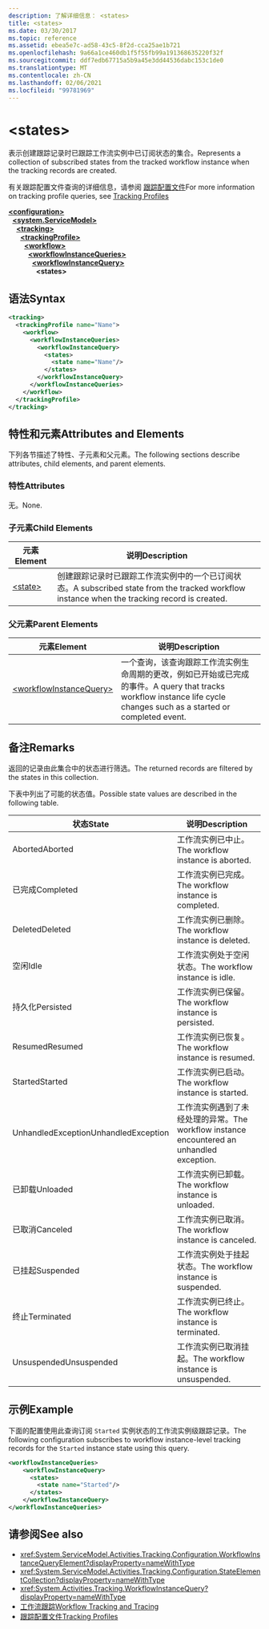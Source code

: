 ```yaml
---
description: 了解详细信息： <states>
title: <states>
ms.date: 03/30/2017
ms.topic: reference
ms.assetid: ebea5e7c-ad58-43c5-8f2d-cca25ae1b721
ms.openlocfilehash: 9a66a1ce460db1f5f55fb99a191368635220f32f
ms.sourcegitcommit: ddf7edb67715a5b9a45e3dd44536dabc153c1de0
ms.translationtype: MT
ms.contentlocale: zh-CN
ms.lasthandoff: 02/06/2021
ms.locfileid: "99781969"
---
```

# \<states>

<span data-ttu-id="34d73-102">表示创建跟踪记录时已跟踪工作流实例中已订阅状态的集合。</span><span class="sxs-lookup"><span data-stu-id="34d73-102">Represents a collection of subscribed states from the tracked workflow instance when the tracking records are created.</span></span>  
  
 <span data-ttu-id="34d73-103">有关跟踪配置文件查询的详细信息，请参阅 [跟踪配置文件](../../../windows-workflow-foundation/tracking-profiles.md)</span><span class="sxs-lookup"><span data-stu-id="34d73-103">For more information on tracking profile queries, see [Tracking Profiles](../../../windows-workflow-foundation/tracking-profiles.md)</span></span>  
  
[**\<configuration>**](../configuration-element.md)\
&nbsp;&nbsp;[**\<system.ServiceModel>**](system-servicemodel-of-workflow.md)\
&nbsp;&nbsp;&nbsp;&nbsp;[**\<tracking>**](tracking.md)\
&nbsp;&nbsp;&nbsp;&nbsp;&nbsp;&nbsp;[**\<trackingProfile>**](trackingprofile.md)\
&nbsp;&nbsp;&nbsp;&nbsp;&nbsp;&nbsp;&nbsp;&nbsp;[**\<workflow>**](workflow.md)\
&nbsp;&nbsp;&nbsp;&nbsp;&nbsp;&nbsp;&nbsp;&nbsp;&nbsp;&nbsp;[**\<workflowInstanceQueries>**](workflowinstancequeries.md)\
&nbsp;&nbsp;&nbsp;&nbsp;&nbsp;&nbsp;&nbsp;&nbsp;&nbsp;&nbsp;&nbsp;&nbsp;[**\<workflowInstanceQuery>**](workflowinstancequery.md)\
&nbsp;&nbsp;&nbsp;&nbsp;&nbsp;&nbsp;&nbsp;&nbsp;&nbsp;&nbsp;&nbsp;&nbsp;&nbsp;&nbsp;**\<states>**  
  
## <a name="syntax"></a><span data-ttu-id="34d73-104">语法</span><span class="sxs-lookup"><span data-stu-id="34d73-104">Syntax</span></span>  
  
```xml  
<tracking>
  <trackingProfile name="Name">
    <workflow>
      <workflowInstanceQueries>
        <workflowInstanceQuery>
          <states>
            <state name="Name"/>
          </states>
        </workflowInstanceQuery>
      </workflowInstanceQueries>
    </workflow>
  </trackingProfile>
</tracking>  
```  
  
## <a name="attributes-and-elements"></a><span data-ttu-id="34d73-105">特性和元素</span><span class="sxs-lookup"><span data-stu-id="34d73-105">Attributes and Elements</span></span>  

 <span data-ttu-id="34d73-106">下列各节描述了特性、子元素和父元素。</span><span class="sxs-lookup"><span data-stu-id="34d73-106">The following sections describe attributes, child elements, and parent elements.</span></span>  
  
### <a name="attributes"></a><span data-ttu-id="34d73-107">特性</span><span class="sxs-lookup"><span data-stu-id="34d73-107">Attributes</span></span>  

 <span data-ttu-id="34d73-108">无。</span><span class="sxs-lookup"><span data-stu-id="34d73-108">None.</span></span>  
  
### <a name="child-elements"></a><span data-ttu-id="34d73-109">子元素</span><span class="sxs-lookup"><span data-stu-id="34d73-109">Child Elements</span></span>  
  
|<span data-ttu-id="34d73-110">元素</span><span class="sxs-lookup"><span data-stu-id="34d73-110">Element</span></span>|<span data-ttu-id="34d73-111">说明</span><span class="sxs-lookup"><span data-stu-id="34d73-111">Description</span></span>|  
|-------------|-----------------|  
|[\<state>](states.md)|<span data-ttu-id="34d73-112">创建跟踪记录时已跟踪工作流实例中的一个已订阅状态。</span><span class="sxs-lookup"><span data-stu-id="34d73-112">A subscribed state from the tracked workflow instance when the tracking record is created.</span></span>|  
  
### <a name="parent-elements"></a><span data-ttu-id="34d73-113">父元素</span><span class="sxs-lookup"><span data-stu-id="34d73-113">Parent Elements</span></span>  
  
|<span data-ttu-id="34d73-114">元素</span><span class="sxs-lookup"><span data-stu-id="34d73-114">Element</span></span>|<span data-ttu-id="34d73-115">说明</span><span class="sxs-lookup"><span data-stu-id="34d73-115">Description</span></span>|  
|-------------|-----------------|  
|[\<workflowInstanceQuery>](workflowinstancequery.md)|<span data-ttu-id="34d73-116">一个查询，该查询跟踪工作流实例生命周期的更改，例如已开始或已完成的事件。</span><span class="sxs-lookup"><span data-stu-id="34d73-116">A query that tracks workflow instance life cycle changes such as a started or completed event.</span></span>|  
  
## <a name="remarks"></a><span data-ttu-id="34d73-117">备注</span><span class="sxs-lookup"><span data-stu-id="34d73-117">Remarks</span></span>  

 <span data-ttu-id="34d73-118">返回的记录由此集合中的状态进行筛选。</span><span class="sxs-lookup"><span data-stu-id="34d73-118">The returned records are filtered by the states in this collection.</span></span>  
  
 <span data-ttu-id="34d73-119">下表中列出了可能的状态值。</span><span class="sxs-lookup"><span data-stu-id="34d73-119">Possible state values are described in the following table.</span></span>  
  
|<span data-ttu-id="34d73-120">状态</span><span class="sxs-lookup"><span data-stu-id="34d73-120">State</span></span>|<span data-ttu-id="34d73-121">说明</span><span class="sxs-lookup"><span data-stu-id="34d73-121">Description</span></span>|  
|-----------|-----------------|  
|<span data-ttu-id="34d73-122">Aborted</span><span class="sxs-lookup"><span data-stu-id="34d73-122">Aborted</span></span>|<span data-ttu-id="34d73-123">工作流实例已中止。</span><span class="sxs-lookup"><span data-stu-id="34d73-123">The workflow instance is aborted.</span></span>|  
|<span data-ttu-id="34d73-124">已完成</span><span class="sxs-lookup"><span data-stu-id="34d73-124">Completed</span></span>|<span data-ttu-id="34d73-125">工作流实例已完成。</span><span class="sxs-lookup"><span data-stu-id="34d73-125">The workflow instance is completed.</span></span>|  
|<span data-ttu-id="34d73-126">Deleted</span><span class="sxs-lookup"><span data-stu-id="34d73-126">Deleted</span></span>|<span data-ttu-id="34d73-127">工作流实例已删除。</span><span class="sxs-lookup"><span data-stu-id="34d73-127">The workflow instance is deleted.</span></span>|  
|<span data-ttu-id="34d73-128">空闲</span><span class="sxs-lookup"><span data-stu-id="34d73-128">Idle</span></span>|<span data-ttu-id="34d73-129">工作流实例处于空闲状态。</span><span class="sxs-lookup"><span data-stu-id="34d73-129">The workflow instance is idle.</span></span>|  
|<span data-ttu-id="34d73-130">持久化</span><span class="sxs-lookup"><span data-stu-id="34d73-130">Persisted</span></span>|<span data-ttu-id="34d73-131">工作流实例已保留。</span><span class="sxs-lookup"><span data-stu-id="34d73-131">The workflow instance is persisted.</span></span>|  
|<span data-ttu-id="34d73-132">Resumed</span><span class="sxs-lookup"><span data-stu-id="34d73-132">Resumed</span></span>|<span data-ttu-id="34d73-133">工作流实例已恢复。</span><span class="sxs-lookup"><span data-stu-id="34d73-133">The workflow instance is resumed.</span></span>|  
|<span data-ttu-id="34d73-134">Started</span><span class="sxs-lookup"><span data-stu-id="34d73-134">Started</span></span>|<span data-ttu-id="34d73-135">工作流实例已启动。</span><span class="sxs-lookup"><span data-stu-id="34d73-135">The workflow instance is started.</span></span>|  
|<span data-ttu-id="34d73-136">UnhandledException</span><span class="sxs-lookup"><span data-stu-id="34d73-136">UnhandledException</span></span>|<span data-ttu-id="34d73-137">工作流实例遇到了未经处理的异常。</span><span class="sxs-lookup"><span data-stu-id="34d73-137">The workflow instance encountered an unhandled exception.</span></span>|  
|<span data-ttu-id="34d73-138">已卸载</span><span class="sxs-lookup"><span data-stu-id="34d73-138">Unloaded</span></span>|<span data-ttu-id="34d73-139">工作流实例已卸载。</span><span class="sxs-lookup"><span data-stu-id="34d73-139">The workflow instance is unloaded.</span></span>|  
|<span data-ttu-id="34d73-140">已取消</span><span class="sxs-lookup"><span data-stu-id="34d73-140">Canceled</span></span>|<span data-ttu-id="34d73-141">工作流实例已取消。</span><span class="sxs-lookup"><span data-stu-id="34d73-141">The workflow instance is canceled.</span></span>|  
|<span data-ttu-id="34d73-142">已挂起</span><span class="sxs-lookup"><span data-stu-id="34d73-142">Suspended</span></span>|<span data-ttu-id="34d73-143">工作流实例处于挂起状态。</span><span class="sxs-lookup"><span data-stu-id="34d73-143">The workflow instance is suspended.</span></span>|  
|<span data-ttu-id="34d73-144">终止</span><span class="sxs-lookup"><span data-stu-id="34d73-144">Terminated</span></span>|<span data-ttu-id="34d73-145">工作流实例已终止。</span><span class="sxs-lookup"><span data-stu-id="34d73-145">The workflow instance is terminated.</span></span>|  
|<span data-ttu-id="34d73-146">Unsuspended</span><span class="sxs-lookup"><span data-stu-id="34d73-146">Unsuspended</span></span>|<span data-ttu-id="34d73-147">工作流实例已取消挂起。</span><span class="sxs-lookup"><span data-stu-id="34d73-147">The workflow instance is unsuspended.</span></span>|  
  
## <a name="example"></a><span data-ttu-id="34d73-148">示例</span><span class="sxs-lookup"><span data-stu-id="34d73-148">Example</span></span>  

 <span data-ttu-id="34d73-149">下面的配置使用此查询订阅 `Started` 实例状态的工作流实例级跟踪记录。</span><span class="sxs-lookup"><span data-stu-id="34d73-149">The following configuration subscribes to workflow instance-level tracking records for the `Started` instance state using this query.</span></span>  
  
```xml  
<workflowInstanceQueries>  
    <workflowInstanceQuery>  
      <states>  
        <state name="Started"/>  
      </states>  
    </workflowInstanceQuery>  
</workflowInstanceQueries>  
```  
  
## <a name="see-also"></a><span data-ttu-id="34d73-150">请参阅</span><span class="sxs-lookup"><span data-stu-id="34d73-150">See also</span></span>

- <xref:System.ServiceModel.Activities.Tracking.Configuration.WorkflowInstanceQueryElement?displayProperty=nameWithType>
- <xref:System.ServiceModel.Activities.Tracking.Configuration.StateElementCollection?displayProperty=nameWithType>
- <xref:System.Activities.Tracking.WorkflowInstanceQuery?displayProperty=nameWithType>
- [<span data-ttu-id="34d73-151">工作流跟踪</span><span class="sxs-lookup"><span data-stu-id="34d73-151">Workflow Tracking and Tracing</span></span>](../../../windows-workflow-foundation/workflow-tracking-and-tracing.md)
- [<span data-ttu-id="34d73-152">跟踪配置文件</span><span class="sxs-lookup"><span data-stu-id="34d73-152">Tracking Profiles</span></span>](../../../windows-workflow-foundation/tracking-profiles.md)
